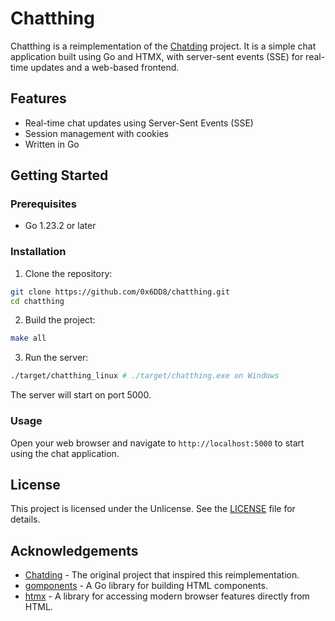 # Chatthing

Chatthing is a reimplementation of the [Chatding](https://github.com/MoeDevelops/chatding) project. It is a simple chat application built using Go and HTMX, with server-sent events (SSE) for real-time updates and a web-based frontend.

## Features

- Real-time chat updates using Server-Sent Events (SSE)
- Session management with cookies
- Written in Go

## Getting Started

### Prerequisites

- Go 1.23.2 or later

### Installation

1. Clone the repository:

```sh
git clone https://github.com/0x6DD8/chatthing.git
cd chatthing
```

2. Build the project:

```sh
make all
```

3. Run the server:

```sh
./target/chatthing_linux # ./target/chatthing.exe on Windows
```

The server will start on port 5000.

### Usage

Open your web browser and navigate to `http://localhost:5000` to start using the chat application.

## License

This project is licensed under the Unlicense. See the [LICENSE](LICENSE) file for details.

## Acknowledgements

- [Chatding](https://github.com/MoeDevelops/chatding) - The original project that inspired this reimplementation.
- [gomponents](https://www.gomponents.com/) - A Go library for building HTML components.
- [htmx](https://htmx.org) - A library for accessing modern browser features directly from HTML.
